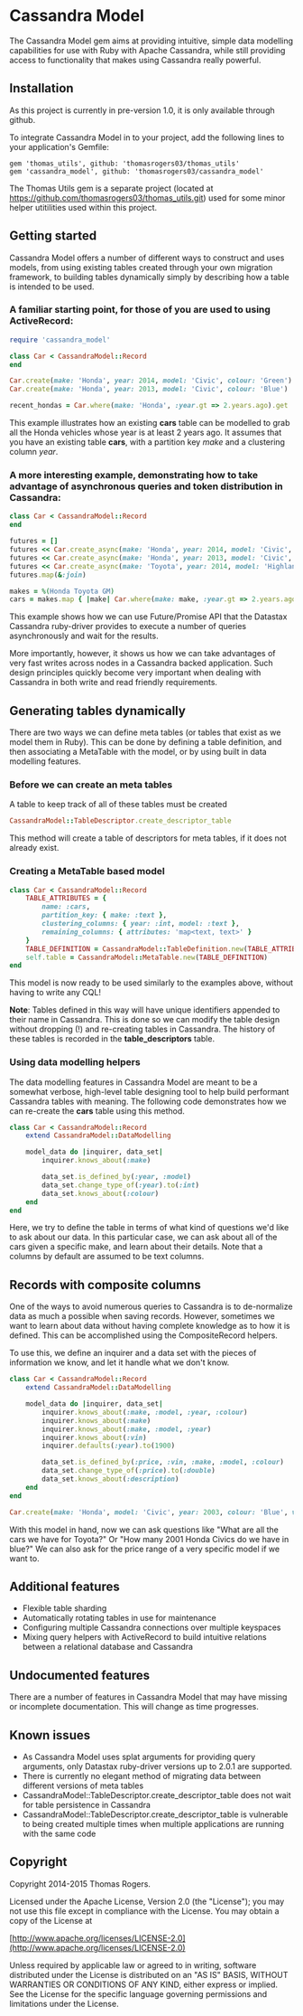 # Cassandra Model

The Cassandra Model gem aims at providing intuitive, simple data modelling capabilities for use with Ruby with Apache Cassandra, while still providing access to functionality that makes using Cassandra really powerful.

## Installation

As this project is currently in pre-version 1.0, it is only available through github. 

To integrate Cassandra Model in to your project, add the following lines to your application's Gemfile:

    gem 'thomas_utils', github: 'thomasrogers03/thomas_utils'
    gem 'cassandra_model', github: 'thomasrogers03/cassandra_model'

The Thomas Utils gem is a separate project (located at https://github.com/thomasrogers03/thomas_utils.git) used for some minor helper utitilities used within this project.

## Getting started

Cassandra Model offers a number of different ways to construct and uses models, from using existing tables created through your own migration framework, to building tables dynamically simply by describing how a table is intended to be used.

### A familiar starting point, for those of you are used to using ActiveRecord:

```ruby
require 'cassandra_model'

class Car < CassandraModel::Record
end

Car.create(make: 'Honda', year: 2014, model: 'Civic', colour: 'Green')
Car.create(make: 'Honda', year: 2013, model: 'Civic', colour: 'Blue')

recent_hondas = Car.where(make: 'Honda', :year.gt => 2.years.ago).get
```

This example illustrates how an existing **cars** table can be modelled to grab all the Honda vehicles whose year is at least 2 years ago. It assumes that you have an existing table **cars**, with a partition key *make* and a clustering column *year*.

### A more interesting example, demonstrating how to take advantage of asynchronous queries and token distribution in Cassandra:

```ruby
class Car < CassandraModel::Record
end

futures = []
futures << Car.create_async(make: 'Honda', year: 2014, model: 'Civic', colour: 'Green')
futures << Car.create_async(make: 'Honda', year: 2013, model: 'Civic', colour: 'Blue')
futures << Car.create_async(make: 'Toyota', year: 2014, model: 'Highlander', colour: 'Blue')
futures.map(&:join)

makes = %(Honda Toyota GM)
cars = makes.map { |make| Car.where(make: make, :year.gt => 2.years.ago).async }.map(&:get).flatten
```

This example shows how we can use Future/Promise API that the Datastax Cassandra ruby-driver provides to execute a number of queries asynchronously and wait for the results. 

More importantly, however, it shows us how we can take advantages of very fast writes across nodes in a Cassandra backed application. Such design principles quickly become very important when dealing with Cassandra in both write and read friendly requirements.

## Generating tables dynamically

There are two ways we can define meta tables (or tables that exist as we model them in Ruby). This can be done by defining a table definition, and then associating a MetaTable with the model, or by using built in data modelling features.

### Before we can create an meta tables

A table to keep track of all of these tables must be created 

```ruby
CassandraModel::TableDescriptor.create_descriptor_table
```

This method will create a table of descriptors for meta tables, if it does not already exist.

### Creating a MetaTable based model

```ruby
class Car < CassandraModel::Record
    TABLE_ATTRIBUTES = {
        name: :cars,
        partition_key: { make: :text },
        clustering_columns: { year: :int, model: :text },
        remaining_columns: { attributes: 'map<text, text>' }
    }
    TABLE_DEFINITION = CassandraModel::TableDefinition.new(TABLE_ATTRIBUTES)
    self.table = CassandraModel::MetaTable.new(TABLE_DEFINITION)
end
```

This model is now ready to be used similarly to the examples above, without having to write any CQL!

__Note__: Tables defined in this way will have unique identifiers appended to their name in Cassandra. This is done so we can modify the table design without dropping (!) and re-creating tables in Cassandra. The history of these tables is recorded in the **table_descriptors** table.

### Using data modelling helpers

The data modelling features in Cassandra Model are meant to be a somewhat verbose, high-level table designing tool to help build performant Cassandra tables with meaning. The following code demonstrates how we can re-create the **cars** table using this method.

```ruby
class Car < CassandraModel::Record
    extend CassandraModel::DataModelling

    model_data do |inquirer, data_set|
        inquirer.knows_about(:make)

        data_set.is_defined_by(:year, :model)
        data_set.change_type_of(:year).to(:int)
        data_set.knows_about(:colour)
    end
end
```

Here, we try to define the table in terms of what kind of questions we'd like to ask about our data. In this particular case, we can ask about all of the cars given a specific make, and learn about their details. Note that a columns by default are assumed to be text columns.

## Records with composite columns

One of the ways to avoid numerous queries to Cassandra is to de-normalize data as much a possible when saving records. However, sometimes we want to learn about data without having complete knowledge as to how it is defined. This can be accomplished using the CompositeRecord helpers. 

To use this, we define an inquirer and a data set with the pieces of information we know, and let it handle what we don't know.

```ruby
class Car < CassandraModel::Record
    extend CassandraModel::DataModelling

    model_data do |inquirer, data_set|
        inquirer.knows_about(:make, :model, :year, :colour)
        inquirer.knows_about(:make)
        inquirer.knows_about(:make, :model, :year)
        inquirer.knows_about(:vin)
        inquirer.defaults(:year).to(1900)

        data_set.is_defined_by(:price, :vin, :make, :model, :colour)
        data_set.change_type_of(:price).to(:double)
        data_set.knows_about(:description)
    end
end

Car.create(make: 'Honda', model: 'Civic', year: 2003, colour: 'Blue', vin: '123456789', price: 2_000.0, description: 'A very reliable car')
```

With this model in hand, now we can ask questions like "What are all the cars we have for Toyota?" Or "How many 2001 Honda Civics do we have in blue?" We can also ask for the price range of a very specific model if we want to.

## Additional features

* Flexible table sharding
* Automatically rotating tables in use for maintenance
* Configuring multiple Cassandra connections over multiple keyspaces
* Mixing query helpers with ActiveRecord to build intuitive relations between a relational database and Cassandra

## Undocumented features

There are a number of features in Cassandra Model that may have missing or incomplete documentation. This will change as time progresses.

## Known issues

* As Cassandra Model uses splat arguments for providing query arguments, only Datastax ruby-driver versions up to 2.0.1 are supported.
* There is currently no elegant method of migrating data between different versions of meta tables
* CassandraModel::TableDescriptor.create_descriptor_table does not wait for table persistence in Cassandra
* CassandraModel::TableDescriptor.create_descriptor_table is vulnerable to being created multiple times when multiple applications are running with the same code


## Copyright

Copyright 2014-2015 Thomas Rogers.

Licensed under the Apache License, Version 2.0 (the "License"); you may not use this file except in compliance with the License. You may obtain a copy of the License at

[http://www.apache.org/licenses/LICENSE-2.0](http://www.apache.org/licenses/LICENSE-2.0)

Unless required by applicable law or agreed to in writing, software distributed under the License is distributed on an "AS IS" BASIS, WITHOUT WARRANTIES OR CONDITIONS OF ANY KIND, either express or implied. See the License for the specific language governing permissions and limitations under the License.






